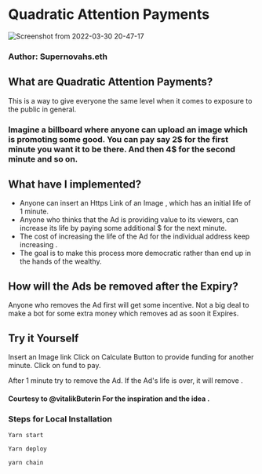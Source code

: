 # Quadratic Attention Payments
![Screenshot from 2022-03-30 20-47-17](https://user-images.githubusercontent.com/91280922/161013821-921a496c-26fd-4cc8-9686-e741fa0da59c.png)


### Author: Supernovahs.eth
 ## What are Quadratic Attention Payments?
This is a way to give everyone the same level when it comes to exposure to the public in general.

### Imagine a billboard where anyone can upload an image which is promoting some good. You can pay say 2$ for the first minute you want it to be there. And then 4$ for the second minute and so on.
## What have I implemented?
- Anyone can insert an Https Link of an Image , which has an initial life of 1 minute.
- Anyone who thinks that the Ad is providing value to its viewers, can increase its life by paying some additional $ for the next minute.
- The cost of increasing the life of the Ad for the individual address keep increasing .
- The goal is to make this process more democratic rather than end up in the hands of the wealthy.
## How will the Ads be removed after the Expiry?
Anyone who removes the Ad first will get some incentive. Not a big deal to make a bot for some extra money which removes ad as soon it Expires.

## Try it Yourself
Insert an Image link Click on Calculate Button to provide funding for another minute. Click on fund to pay.

After 1 minute try to remove the Ad. If the Ad's life is over, it will remove .

#### Courtesy to @vitalikButerin For the inspiration and the idea .
### Steps for Local Installation
```
Yarn start
```
```
Yarn deploy

```
```
yarn chain
```
